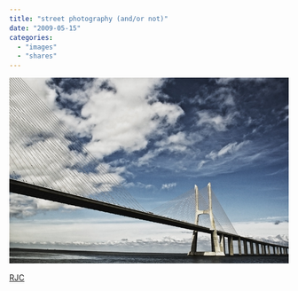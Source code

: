 ```yaml
---
title: "street photography (and/or not)"
date: "2009-05-15"
categories: 
  - "images"
  - "shares"
---
```


![](images/4wnP83SaFnihwmacVE2cuEnpo1_1280.jpg)

[RJC](http://ricardojorgecarvalho.wordpress.com/2009/05/15/street-photography-andor-not/)
